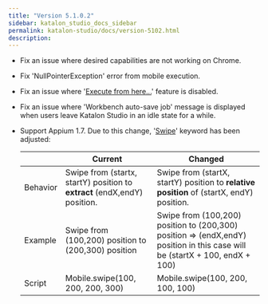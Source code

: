 ```yaml
---
title: "Version 5.1.0.2" 
sidebar: katalon_studio_docs_sidebar
permalink: katalon-studio/docs/version-5102.html 
description: 
---
```

*   Fix an issue where desired capabilities are not working on Chrome.
*   Fix 'NullPointerException' error from mobile execution.
*   Fix an issue where '[Execute from here...](https://docs.katalon.com/display/KD/Execute+test+from+specific+step)' feature is disabled.
*   Fix an issue where 'Workbench auto-save job' message is displayed when users leave Katalon Studio in an idle state for a while.
*   Support Appium 1.7. Due to this change, '[Swipe](https://docs.katalon.com/display/KD/%5BMobile%5D+Swipe)' keyword has been adjusted:
    
    |   | Current | Changed |
    | --- | --- | --- |
    | Behavior | Swipe from (startx, startY) position to **extract** (endX,endY) position. | Swipe from (startX, startY) position to **relative position** of (startX, endY) position. |
    | Example | Swipe from (100,200) position to (200,300) position | Swipe from (100,200) position to (200,300) position => (endX,endY) position in this case will be (startX + 100, endX + 100) |
    | Script | Mobile.swipe(100, 200, 200, 300) | Mobile.swipe(100, 200, 100, 100) |